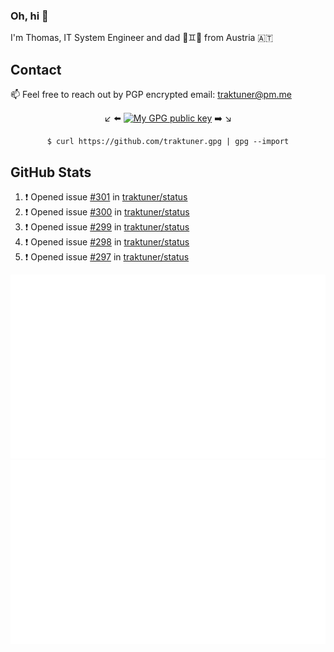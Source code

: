 ### Oh, hi 👋

I'm Thomas, IT System Engineer and dad 👶♊️👶 from Austria 🇦🇹

<!--
**traktuner/traktuner** is a ✨ _special_ ✨ repository because its `README.md` (this file) appears on your GitHub profile.

Here are some ideas to get you started:

- 🔭 I’m currently working on ...
- 🌱 I’m currently learning ...
- 👯 I’m looking to collaborate on ...
- 🤔 I’m looking for help with ...
- 💬 Ask me about ...
- 📫 How to reach me: ...
- 😄 Pronouns: ...
- ⚡ Fun fact: ...
-->

## Contact
📫 Feel free to reach out by PGP encrypted email:
traktuner@pm.me

<div align="center" markdown="1">

↙️ ⬅️ [![My GPG public key](https://img.shields.io/badge/PGP%20public%20key-6D4AFF?style=for-the-badge)](https://github.com/traktuner.gpg) ➡️ ↘️

```shell
$ curl https://github.com/traktuner.gpg | gpg --import
```

</div>

## GitHub Stats
<!--START_SECTION:activity-->
1. ❗ Opened issue [#301](https://github.com/traktuner/status/issues/301) in [traktuner/status](https://github.com/traktuner/status)
2. ❗ Opened issue [#300](https://github.com/traktuner/status/issues/300) in [traktuner/status](https://github.com/traktuner/status)
3. ❗ Opened issue [#299](https://github.com/traktuner/status/issues/299) in [traktuner/status](https://github.com/traktuner/status)
4. ❗ Opened issue [#298](https://github.com/traktuner/status/issues/298) in [traktuner/status](https://github.com/traktuner/status)
5. ❗ Opened issue [#297](https://github.com/traktuner/status/issues/297) in [traktuner/status](https://github.com/traktuner/status)
<!--END_SECTION:activity-->

![](https://github.com/traktuner/traktuner/blob/master/generated/overview.svg)
![](https://github.com/traktuner/traktuner/blob/master/generated/languages.svg)
